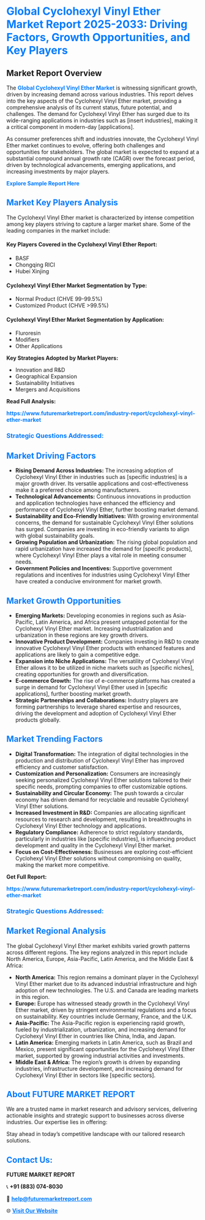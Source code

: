 <h1 style="color: #007BFF;">Global Cyclohexyl Vinyl Ether Market Report 2025-2033: Driving Factors, Growth Opportunities, and Key Players</h1>

<section id="overview">
<h2>Market Report Overview</h2>
<p>The <a href="https://www.futuremarketreport.com/industry-report/cyclohexyl-vinyl-ether-market" style="color: #007BFF; text-decoration: none;"><strong>Global Cyclohexyl Vinyl Ether Market</strong></a> is witnessing significant growth, driven by increasing demand across various industries. This report delves into the key aspects of the Cyclohexyl Vinyl Ether market, providing a comprehensive analysis of its current status, future potential, and challenges. The demand for Cyclohexyl Vinyl Ether has surged due to its wide-ranging applications in industries such as [insert industries], making it a critical component in modern-day [applications].</p>
<p>As consumer preferences shift and industries innovate, the Cyclohexyl Vinyl Ether market continues to evolve, offering both challenges and opportunities for stakeholders. The global market is expected to expand at a substantial compound annual growth rate (CAGR) over the forecast period, driven by technological advancements, emerging applications, and increasing investments by major players.</p>
</section>

<section id="overview">
<p><a href="https://www.futuremarketreport.com/request-sample/reportId=30178" style="color: #007BFF; text-decoration: none;"><strong>Explore Sample Report Here</strong></a></p>
</section>

<section id="key-players">
<h2 style="color: #007BFF;">Market Key Players Analysis</h2>
<p>The Cyclohexyl Vinyl Ether market is characterized by intense competition among key players striving to capture a larger market share. Some of the leading companies in the market include:</p>
<h4>Key Players Covered in the Cyclohexyl Vinyl Ether Report:</h4>
<ul><li>BASF</li><li>Chongqing RICI</li><li>Hubei Xinjing</li></ul>
<h4>Cyclohexyl Vinyl Ether Market Segmentation by Type:</h4>
<ul><li>Normal Product (CHVE 99-99.5%)</li><li>Customized Product (CHVE &gt;99.5%)</li></ul>

<h4>Cyclohexyl Vinyl Ether Market Segmentation by Application:</h4>
<ul><li>Fluroresin</li><li>Modifiers</li><li>Other Applications</li></ul>
<p><strong>Key Strategies Adopted by Market Players:</strong></p>
<ul>
<li>Innovation and R&D</li>
<li>Geographical Expansion</li>
<li>Sustainability Initiatives</li>
<li>Mergers and Acquisitions</li>
</ul>
</section>

<section>
<p><strong>Read Full Analysis: </strong></p><a href="https://www.futuremarketreport.com/industry-report/cyclohexyl-vinyl-ether-market" style="color: #007BFF; text-decoration: none;"><strong>https://www.futuremarketreport.com/industry-report/cyclohexyl-vinyl-ether-market</strong></a>
<h3 style="color: #007BFF;">Strategic Questions Addressed:</h3>
</section>

<section id="driving-factors">
<h2 style="color: #007BFF;">Market Driving Factors</h2>
<ul>
<li><strong>Rising Demand Across Industries:</strong> The increasing adoption of Cyclohexyl Vinyl Ether in industries such as [specific industries] is a major growth driver. Its versatile applications and cost-effectiveness make it a preferred choice among manufacturers.</li>
<li><strong>Technological Advancements:</strong> Continuous innovations in production and application technologies have enhanced the efficiency and performance of Cyclohexyl Vinyl Ether, further boosting market demand.</li>
<li><strong>Sustainability and Eco-Friendly Initiatives:</strong> With growing environmental concerns, the demand for sustainable Cyclohexyl Vinyl Ether solutions has surged. Companies are investing in eco-friendly variants to align with global sustainability goals.</li>
<li><strong>Growing Population and Urbanization:</strong> The rising global population and rapid urbanization have increased the demand for [specific products], where Cyclohexyl Vinyl Ether plays a vital role in meeting consumer needs.</li>
<li><strong>Government Policies and Incentives:</strong> Supportive government regulations and incentives for industries using Cyclohexyl Vinyl Ether have created a conducive environment for market growth.</li>
</ul>
</section>

<section id="growth-opportunities">
<h2 style="color: #007BFF;">Market Growth Opportunities</h2>
<ul>
<li><strong>Emerging Markets:</strong> Developing economies in regions such as Asia-Pacific, Latin America, and Africa present untapped potential for the Cyclohexyl Vinyl Ether market. Increasing industrialization and urbanization in these regions are key growth drivers.</li>
<li><strong>Innovative Product Development:</strong> Companies investing in R&D to create innovative Cyclohexyl Vinyl Ether products with enhanced features and applications are likely to gain a competitive edge.</li>
<li><strong>Expansion into Niche Applications:</strong> The versatility of Cyclohexyl Vinyl Ether allows it to be utilized in niche markets such as [specific niches], creating opportunities for growth and diversification.</li>
<li><strong>E-commerce Growth:</strong> The rise of e-commerce platforms has created a surge in demand for Cyclohexyl Vinyl Ether used in [specific applications], further boosting market growth.</li>
<li><strong>Strategic Partnerships and Collaborations:</strong> Industry players are forming partnerships to leverage shared expertise and resources, driving the development and adoption of Cyclohexyl Vinyl Ether products globally.</li>
</ul>
</section>

<section id="trending-factors">
<h2 style="color: #007BFF;">Market Trending Factors</h2>
<ul>
<li><strong>Digital Transformation:</strong> The integration of digital technologies in the production and distribution of Cyclohexyl Vinyl Ether has improved efficiency and customer satisfaction.</li>
<li><strong>Customization and Personalization:</strong> Consumers are increasingly seeking personalized Cyclohexyl Vinyl Ether solutions tailored to their specific needs, prompting companies to offer customizable options.</li>
<li><strong>Sustainability and Circular Economy:</strong> The push towards a circular economy has driven demand for recyclable and reusable Cyclohexyl Vinyl Ether solutions.</li>
<li><strong>Increased Investment in R&D:</strong> Companies are allocating significant resources to research and development, resulting in breakthroughs in Cyclohexyl Vinyl Ether technology and applications.</li>
<li><strong>Regulatory Compliance:</strong> Adherence to strict regulatory standards, particularly in industries like [specific industries], is influencing product development and quality in the Cyclohexyl Vinyl Ether market.</li>
<li><strong>Focus on Cost-Effectiveness:</strong> Businesses are exploring cost-efficient Cyclohexyl Vinyl Ether solutions without compromising on quality, making the market more competitive.</li>
</ul>
</section>

<section>
<p><strong>Get Full Report: </strong></p><a href="https://www.futuremarketreport.com/industry-report/cyclohexyl-vinyl-ether-market" style="color: #007BFF; text-decoration: none;"><strong>https://www.futuremarketreport.com/industry-report/cyclohexyl-vinyl-ether-market</strong></a>
<h3 style="color: #007BFF;">Strategic Questions Addressed:</h3>
</section>


<section id="regional-analysis">
<h2 style="color: #007BFF;">Market Regional Analysis</h2>
<p>The global Cyclohexyl Vinyl Ether market exhibits varied growth patterns across different regions. The key regions analyzed in this report include North America, Europe, Asia-Pacific, Latin America, and the Middle East & Africa:</p>
<ul>
<li><strong>North America:</strong> This region remains a dominant player in the Cyclohexyl Vinyl Ether market due to its advanced industrial infrastructure and high adoption of new technologies. The U.S. and Canada are leading markets in this region.</li>
<li><strong>Europe:</strong> Europe has witnessed steady growth in the Cyclohexyl Vinyl Ether market, driven by stringent environmental regulations and a focus on sustainability. Key countries include Germany, France, and the U.K.</li>
<li><strong>Asia-Pacific:</strong> The Asia-Pacific region is experiencing rapid growth, fueled by industrialization, urbanization, and increasing demand for Cyclohexyl Vinyl Ether in countries like China, India, and Japan.</li>
<li><strong>Latin America:</strong> Emerging markets in Latin America, such as Brazil and Mexico, present significant opportunities for the Cyclohexyl Vinyl Ether market, supported by growing industrial activities and investments.</li>
<li><strong>Middle East & Africa:</strong> The region’s growth is driven by expanding industries, infrastructure development, and increasing demand for Cyclohexyl Vinyl Ether in sectors like [specific sectors].</li>
</ul>
</section>

<footer>
<h2 style="color: #007BFF;">About FUTURE MARKET REPORT</h2>
<p>We are a trusted name in market research and advisory services, delivering actionable insights and strategic support to businesses across diverse industries. Our expertise lies in offering:</p>

<p>Stay ahead in today’s competitive landscape with our tailored research solutions.</p>

<h2 style="color: #007BFF;">Contact Us:</h2>
<p><strong>FUTURE MARKET REPORT</strong></p>
<p>📞 <strong>+91 (883) 074-8030</strong></p>
<p>📧 <strong><a href="mailto:help@futuremarketreport.com" style="color: #007BFF;">help@futuremarketreport.com</a></strong></p>
<p>🌐 <strong><a href="https://www.futuremarketreport.com/" style="color: #007BFF;">Visit Our Website</a></strong></p>
</footer>